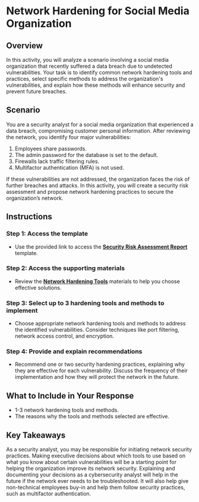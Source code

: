# **Network Hardening for Social Media Organization**

## **Overview**

In this activity, you will analyze a scenario involving a social media organization that recently suffered a data breach due to undetected vulnerabilities. Your task is to identify common network hardening tools and practices, select specific methods to address the organization's vulnerabilities, and explain how these methods will enhance security and prevent future breaches.

## **Scenario**

You are a security analyst for a social media organization that experienced a data breach, compromising customer personal information. After reviewing the network, you identify four major vulnerabilities:

1. Employees share passwords.
2. The admin password for the database is set to the default.
3. Firewalls lack traffic filtering rules.
4. Multifactor authentication (MFA) is not used.

If these vulnerabilities are not addressed, the organization faces the risk of further breaches and attacks. In this activity, you will create a security risk assessment and propose network hardening practices to secure the organization’s network.

## **Instructions**

### Step 1: Access the template

- Use the provided link to access the **[Security Risk Assessment Report](./Risk-assessment-report-template.docx)** template.

### Step 2: Access the supporting materials

- Review the **[Network Hardening Tools](./Network-hardening-tools.xlsx)** materials to help you choose effective solutions.

### Step 3: Select up to 3 hardening tools and methods to implement

- Choose appropriate network hardening tools and methods to address the identified vulnerabilities. Consider techniques like port filtering, network access control, and encryption.

### Step 4: Provide and explain recommendations

- Recommend one or two security hardening practices, explaining why they are effective for each vulnerability. Discuss the frequency of their implementation and how they will protect the network in the future.

## **What to Include in Your Response**

- 1-3 network hardening tools and methods.
- The reasons why the tools and methods selected are effective.

## **Key Takeaways**

As a security analyst, you may be responsible for initiating network security practices. Making executive decisions about which tools to use based on what you know about certain vulnerabilities will be a starting point for helping the organization improve its network security. Explaining and documenting your decisions as a cybersecurity analyst will help in the future if the network ever needs to be troubleshooted. It will also help give non-technical employees buy-in and help them follow security practices, such as multifactor authentication.
